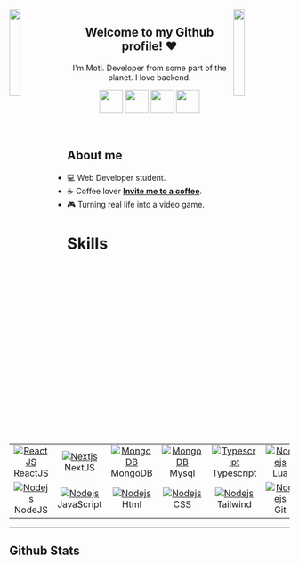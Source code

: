 <img align='left' src='https://github.com/motidev/motidev/blob/main/img/maio.gif' width='20%'>  
<img align='right' src='https://github.com/motidev/motidev/blob/main/img/right%20mario.gif' width='20%'>  

<h2 align='center'>Welcome to my Github profile! ♥️</h2> 
<p align='center'>
     I'm Moti. Developer from some part of the planet. I love backend.
</p
<br>

<p align='center'>
    <a href='https://discord.com/users/972840062209376306'><img src='https://github.com/motidev/motidev/blob/main/networks/discord.png' height='42px' /></a>
    <a target='_blank' href='https://github.com/motidev'><img src='https://github.com/motidev/motidev/blob/main/networks/github.png' height='42px' /></a>
    <a href='https://www.twitch.tv/motidev'><img src='https://github.com/motidev/motidev/blob/main/networks/t.png' height='42px' /></a>
    <a href='https://twitter.com/motidev'><img src='https://github.com/motidev/motidev/blob/main/networks/twitter.png' height='42px' /></a>
</p>

<br>
<h2 align='left'>About me</h2>

- 💻 Web Developer student.
- ☕ Coffee lover [**Invite me to a coffee**](https://motidev.com/coffe).
- 🎮 Turning real life into a video game.

# Skills
<table>
  <tr>
    <td align="center" width="100">
      <a href="https://es.react.dev/">
        <img src="https://skillicons.dev/icons?i=react" alt="ReactJS" />
      </a>
      <br>ReactJS
    </td>
    <td align="center" width="100">
      <a href="https://nextjs.org/">
        <img src="https://skillicons.dev/icons?i=nextjs" alt="Nextjs" />
      </a>
      <br>NextJS
    </td>
    <td align="center" width="100"> 
      <a href="https://www.mongodb.com/" >
        <img src="https://skillicons.dev/icons?i=mongodb" alt="MongoDB" />
      </a>
      <br>MongoDB
    </td>
    <td align="center" width="100"> 
      <a href="" >
        <img src="https://skillicons.dev/icons?i=mysql" alt="MongoDB" />
      </a>
      <br>Mysql
    </td>
      <td align="center" width="100">
      <a href="https://www.typescriptlang.org/">
        <img src="https://skillicons.dev/icons?i=typescript" alt="Typescript" />
      </a>
      <br>Typescript
    </td>
          <td align="center" width="100">
      <a href="">
        <img src="https://skillicons.dev/icons?i=lua" alt="Nodejs" />
      </a>
      <br>Lua
    </td>
         <td align="center" width="100">
      <a href="https://dev.java/learn/">
        <img src="https://skillicons.dev/icons?i=java" alt="Java" />
      </a>
      <br>Java
    </td>
          </tr>
     <tr>
    <td align="center" width="100">
      <a href="https://nodejs.org/en">
        <img src="https://skillicons.dev/icons?i=nodejs" alt="Nodejs" />
      </a>
      <br>NodeJS
    </td>
     <td align="center" width="100">
      <a href="https://developer.mozilla.org/es/docs/Web/JavaScript">
        <img src="https://skillicons.dev/icons?i=js" alt="Nodejs" />
      </a>
      <br>JavaScript
    </td>
       <td align="center" width="100">
      <a href="">
        <img src="https://skillicons.dev/icons?i=html" alt="Nodejs" />
      </a>
      <br>Html
    </td>
     </td>
       <td align="center" width="100">
      <a href="">
        <img src="https://skillicons.dev/icons?i=css" alt="Nodejs" />
      </a>
      <br>CSS
    </td>
       <td align="center" width="100">
      <a href="">
        <img src="https://skillicons.dev/icons?i=tailwindcss" alt="Nodejs" />
      </a>
      <br>Tailwind
    </td>
    <td align="center" width="100">
      <a href="">
        <img src="https://skillicons.dev/icons?i=git" alt="Nodejs" />
      </a>
      <br>Git
    </td>
        <td align="center" width="100">
      <a href="https://www.nginx.com/">
        <img src="https://skillicons.dev/icons?i=nginx" alt="nginx" />
      </a>
      <br>Nginx
    </td>
  </tr>
</table>

---


<h2 align="left">Github Stats</h2>
<p align="left">
    <img src="https://github-readme-stats.vercel.app/api?username=motidev&count_private=true&include_all_commits=true&show_icons=truecount_private=true&layout=compact&theme=dark&hide_border=true&bg_color=1a1c1f&border_radius=10&custom_title=Estad%C3%ADsticas" alt="">
</p>


